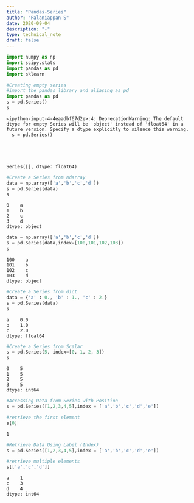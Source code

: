 ```yaml
---
title: "Pandas-Series"
author: "Palaniappan S"
date: 2020-09-04
description: "-"
type: technical_note
draft: false
---
```


```python
import numpy as np
import scipy.stats
import pandas as pd
import sklearn
```


```python
#Creating empty series
#import the pandas library and aliasing as pd
import pandas as pd
s = pd.Series()
s
```

    <ipython-input-4-4eaadbf67d2e>:4: DeprecationWarning: The default dtype for empty Series will be 'object' instead of 'float64' in a future version. Specify a dtype explicitly to silence this warning.
      s = pd.Series()





    Series([], dtype: float64)




```python
#Create a Series from ndarray
data = np.array(['a','b','c','d'])
s = pd.Series(data)
s
```




    0    a
    1    b
    2    c
    3    d
    dtype: object




```python
data = np.array(['a','b','c','d'])
s = pd.Series(data,index=[100,101,102,103])
s
```




    100    a
    101    b
    102    c
    103    d
    dtype: object




```python
#Create a Series from dict
data = {'a' : 0., 'b' : 1., 'c' : 2.}
s = pd.Series(data)
s
```




    a    0.0
    b    1.0
    c    2.0
    dtype: float64




```python
#Create a Series from Scalar
s = pd.Series(5, index=[0, 1, 2, 3])
s
```




    0    5
    1    5
    2    5
    3    5
    dtype: int64




```python
#Accessing Data from Series with Position
s = pd.Series([1,2,3,4,5],index = ['a','b','c','d','e'])

#retrieve the first element
s[0]
```




    1




```python
#Retrieve Data Using Label (Index)
s = pd.Series([1,2,3,4,5],index = ['a','b','c','d','e'])

#retrieve multiple elements
s[['a','c','d']]
```




    a    1
    c    3
    d    4
    dtype: int64


